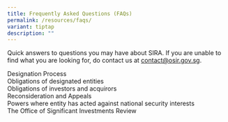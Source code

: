 ```yaml
---
title: Frequently Asked Questions (FAQs)
permalink: /resources/faqs/
variant: tiptap
description: ""
---
```

<p>Quick answers to questions you may have about SIRA. If you are unable
to find what you are looking for, do contact us at <a href="mailto:contact@osir.gov.sg" rel="noopener noreferrer nofollow" target="_blank">contact@osir.gov.sg</a>.</p>
<div class="isomer-card-grid">
<div class="isomer-card">
<div class="isomer-card-body">
<div class="isomer-card-title">Designation Process</div>
</div>
</div>
<div class="isomer-card">
<div class="isomer-card-body">
<div class="isomer-card-title">Obligations of designated entities</div>
</div>
</div>
<div class="isomer-card">
<div class="isomer-card-body">
<div class="isomer-card-title">Obligations of investors and acquirors</div>
</div>
</div>
<div class="isomer-card">
<div class="isomer-card-body">
<div class="isomer-card-title">Reconsideration and Appeals</div>
</div>
</div>
<div class="isomer-card">
<div class="isomer-card-body">
<div class="isomer-card-title">Powers where entity has acted against national security interests</div>
</div>
</div>
<div class="isomer-card">
<div class="isomer-card-body">
<div class="isomer-card-title">The Office of Significant Investments Review</div>
</div>
</div>
</div>
<p></p>